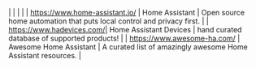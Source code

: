 | | | |
| https://www.home-assistant.io/ | Home Assistant | Open source home automation that puts local control and privacy first. |
| https://www.hadevices.com/| Home Assistant Devices | hand curated database of supported products! |
| https://www.awesome-ha.com/ | Awesome Home Assistant | A curated list of amazingly awesome Home Assistant resources. |
